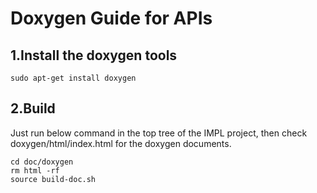 # Doxygen Guide for APIs
## 1.Install the doxygen tools
```shell
sudo apt-get install doxygen
```
## 2.Build
Just run below command in the top tree of the IMPL project, then check doxygen/html/index.html for the doxygen documents.
```shell
cd doc/doxygen
rm html -rf
source build-doc.sh
```
